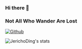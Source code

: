 ### Hi there 👋

<!--
**JerichoDing/JerichoDing** is a ✨ _special_ ✨ repository because its `README.md` (this file) appears on your GitHub profile.

Here are some ideas to get you started:

- 🔭 I’m currently working on ...
- 🌱 I’m currently learning ...
- 👯 I’m looking to collaborate on ...
- 🤔 I’m looking for help with ...
- 💬 Ask me about ...
- 📫 How to reach me: ...
- 😄 Pronouns: ...
- ⚡ Fun fact: ...
-->
### Not All Who Wander Are Lost

[![Github](https://img.shields.io/github/followers/JerichoDing?label=Follow&style=social)](https://github.com/JerichoDing)

![JerichoDing's stats](https://github-readme-stats-89dq8p8qw.vercel.app/api?username=JerichoDing&show_icons=true&count_private=true&line_height=33.7&theme=tokyonight )






